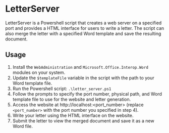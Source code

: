 # LetterServer

LetterServer is a Powershell script that creates a web server on a specified port and provides a HTML interface for users to write a letter. The script can also merge the letter with a specified Word template and save the resulting document.

## Usage

1. Install the `WebAdministration` and `Microsoft.Office.Interop.Word` modules on your system.
2. Update the `$templateFile` variable in the script with the path to your Word template file.
3. Run the Powershell script: `.\letter_server.ps1`
4. Follow the prompts to specify the port number, physical path, and Word template file to use for the website and letter generation.
5. Access the website at http://localhost:<port_number> (replace `<port_number>` with the port number you specified in step 4).
6. Write your letter using the HTML interface on the website.
7. Submit the letter to view the merged document and save it as a new Word file.
